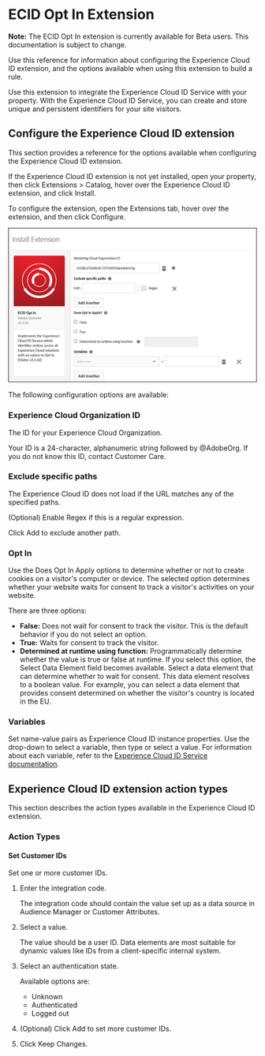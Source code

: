 # ECID Opt In Extension

**Note:** The ECID Opt In extension is currently available for Beta users. This documentation is subject to change.

Use this reference for information about configuring the Experience Cloud ID extension, and the options available when using this extension to build a rule.

Use this extension to integrate the Experience Cloud ID Service with your property. With the Experience Cloud ID Service, you can create and store unique and persistent identifiers for your site visitors.

## Configure the Experience Cloud ID extension

This section provides a reference for the options available when configuring the Experience Cloud ID extension.

If the Experience Cloud ID extension is not yet installed, open your property, then click Extensions &gt; Catalog, hover over the Experience Cloud ID extension, and click Install.

To configure the extension, open the Extensions tab, hover over the extension, and then click Configure.

![](../../.gitbook/assets/ecid-optin.jpg)

The following configuration options are available:

### Experience Cloud Organization ID

The ID for your Experience Cloud Organization.

Your ID is a 24-character, alphanumeric string followed by @AdobeOrg. If you do not know this ID, contact Customer Care.

### Exclude specific paths

The Experience Cloud ID does not load if the URL matches any of the specified paths.

\(Optional\) Enable Regex if this is a regular expression.

Click Add to exclude another path.

### Opt In

Use the Does Opt In Apply options to determine whether or not to create cookies on a visitor's computer or device. The selected option determines whether your website waits for consent to track a visitor's activities on your website.

There are three options:

* **False:** Does not wait for consent to track the visitor. This is the default behavior if you do not select an option.
* **True:** Waits for consent to track the visitor.
* **Determined at runtime using function:** Programmatically determine whether the value is true or false at runtime. If you select this option, the Select Data Element field becomes available. Select a data element that can determine whether to wait for consent. This data element resolves to a boolean value. For example, you can select a data element that provides consent determined on whether the visitor's country is located in the EU. 

### Variables

Set name-value pairs as Experience Cloud ID instance properties. Use the drop-down to select a variable, then type or select a value. For information about each variable, refer to the [Experience Cloud ID Service documentation](https://marketing.adobe.com/resources/help/en_US/mcvid/mcvid-overview.html).

## Experience Cloud ID extension action types

This section describes the action types available in the Experience Cloud ID extension.

### Action Types

#### Set Customer IDs

Set one or more customer IDs.

1. Enter the integration code.

   The integration code should contain the value set up as a data source in Audience Manager or Customer Attributes.

2. Select a value.

   The value should be a user ID. Data elements are most suitable for dynamic values like IDs from a client-specific internal system.

3. Select an authentication state.

   Available options are:

   * Unknown
   * Authenticated
   * Logged out

4. \(Optional\) Click Add to set more customer IDs.
5. Click Keep Changes.

